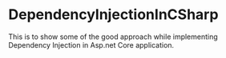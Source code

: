 # DependencyInjectionInCSharp

This is to show some of the good approach while implementing Dependency Injection in Asp.net Core application.
